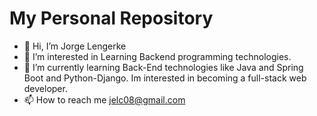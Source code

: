 # My Personal Repository
- 👋 Hi, I’m Jorge Lengerke
- 👀 I’m interested in Learning Backend programming technologies.
- 🌱 I’m currently learning Back-End technologies like Java and Spring Boot and Python-Django.
      Im interested in becoming a full-stack web developer.
- 📫 How to reach me jelc08@gmail.com
